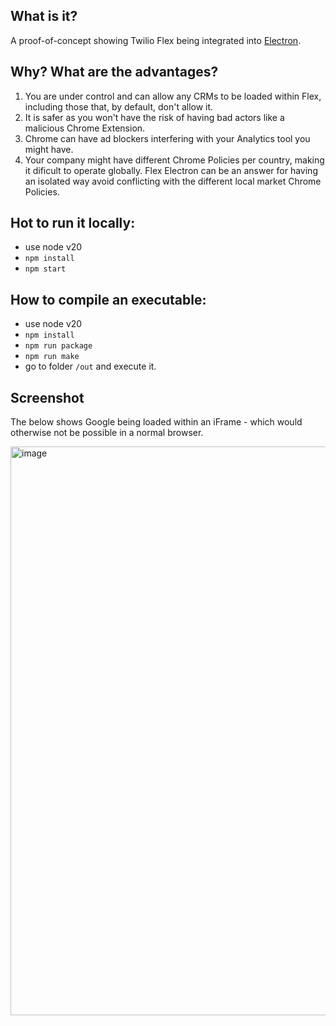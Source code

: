 ## What is it?

A proof-of-concept showing Twilio Flex being integrated into [Electron](https://www.electronjs.org/).

## Why? What are the advantages?

  1. You are under control and can allow any CRMs to be loaded within Flex, including those that, by default, don't allow it.
  2. It is safer as you won't have the risk of having bad actors like a malicious Chrome Extension.
  3. Chrome can have ad blockers interfering with your Analytics tool you might have.
  4. Your company might have different Chrome Policies per country, making it dificult to operate globally. Flex Electron can be an answer for having an isolated way avoid conflicting with the different local market Chrome Policies.

## Hot to run it locally:

  - use node v20
  - `npm install`
  - `npm start`

## How to compile an executable:

  - use node v20
  - `npm install`
  - `npm run package`
  - `npm run make`
  - go to folder `/out` and execute it.

## Screenshot

The below shows Google being loaded within an iFrame - which would otherwise not be possible in a normal browser.

<img width="910" alt="image" src="https://github.com/bruno222/flex-electron/assets/1012787/4adb246e-f545-44b0-a919-50c57bbebe6f">

